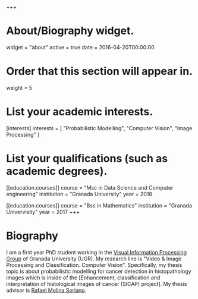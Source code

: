 +++
# About/Biography widget.
widget = "about"
active = true
date = 2016-04-20T00:00:00

# Order that this section will appear in.
weight = 5

# List your academic interests.
[interests]
  interests = [
    "Probabilistic Modelling",
    "Computer Vision",
    "Image Processing"
  ]

# List your qualifications (such as academic degrees).
[[education.courses]]
  course = "Msc in Data Science and Computer engineering"
  institution = "Granada University"
  year = 2018

[[education.courses]]
  course = "Bsc in Mathematics"
  institution = "Granada Univervisity"
  year = 2017
+++

# Biography

I am a first year PhD student working in the [Visual Information Processing Group](https://decsai.ugr.es/vip/index.html) of Granada University (UGR). My research line is "Video & Image Processing and Classification. Computer Vision". Specifically, my thesis topic is about probabilistic modelling for cancer detection in histopathology images which is inside of the [Enhancement, classification and interpretation of histological images of cancer (SICAP) project]. My thesis advisor is [Rafael Molina Soriano](https://decsai.ugr.es/~rms/).


[1]: https://decsai.ugr.es/pi/sicap/
